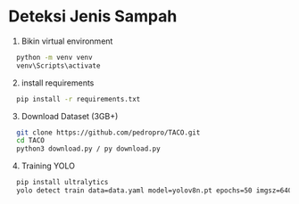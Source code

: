 
# Deteksi Jenis Sampah






1. Bikin virtual environment
```bash
  python -m venv venv
  venv\Scripts\activate
```
2. install requirements
```bash
  pip install -r requirements.txt
```

3. Download Dataset (3GB+)

```bash
  git clone https://github.com/pedropro/TACO.git
  cd TACO
  python3 download.py / py download.py
```

4. Training YOLO

```bash
  pip install ultralytics
  yolo detect train data=data.yaml model=yolov8n.pt epochs=50 imgsz=640
```
